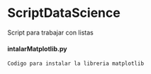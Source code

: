 # ScriptDataScience

Script para trabajar con listas

#### intalarMatplotlib.py
    Codigo para instalar la libreria matplotlib

